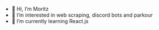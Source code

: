 - 👋 Hi, I’m Moritz
- 👀 I’m interested in web scraping, discord bots and parkour
- 🌱 I’m currently learning React.js


<!---
entemitmesser/entemitmesser is a ✨ special ✨ repository because its `README.md` (this file) appears on your GitHub profile.
You can click the Preview link to take a look at your changes.
--->
